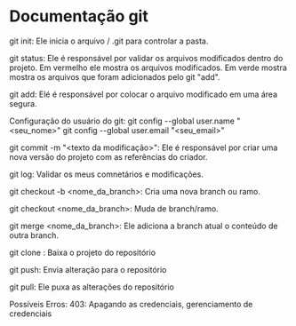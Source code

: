 # Documentação git

git init: Ele inicia o arquivo / .git para controlar a pasta.

git status: 
Ele é responsável por validar os arquivos modificados dentro do projeto.
Em vermelho ele mostra os arquivos modificados.
Em verde mostra mostra os arquivos que foram adicionados pelo git "add".

git add: Elé é responsável por colocar o arquivo modificado em uma área segura.

Configuração do usuário do git:
git config --global user.name "<seu_nome>"
git config --global user.email "<seu_email>"

git commit -m "<texto da modificação>": Ele é responsável por criar uma nova versão do projeto com as referências do criador.

git log: Validar os meus comnetários e modificações.

git checkout -b <nome_da_branch>: Cria uma nova branch ou ramo.

git checkout <nome_da_branch>: Muda de branch/ramo.

git merge <nome_da_branch>: Ele adiciona a branch atual o conteúdo de outra branch.

git clone <url>: Baixa o projeto do repositório

git push: Envia alteração para o repositório

git pull: Ele puxa as alterações do repositório

Possíveis Erros:
403: Apagando as credenciais, gerenciamento de credenciais

